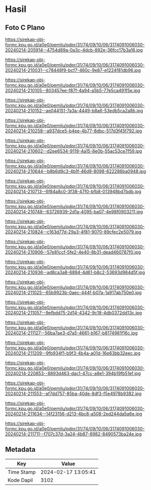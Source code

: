 # Hasil

## Foto C Plano

https://sirekap-obj-formc.kpu.go.id/a0e0/pemilu/pdpr/31/74/09/10/06/3174091006030-20240214-205914--4754d89a-0a3c-4dcb-892e-36fcc17b3a16.jpg

https://sirekap-obj-formc.kpu.go.id/a0e0/pemilu/pdpr/31/74/09/10/06/3174091006030-20240214-210031--c78448f9-bcf7-460c-9e87-e1224f81db96.jpg

https://sirekap-obj-formc.kpu.go.id/a0e0/pemilu/pdpr/31/74/09/10/06/3174091006030-20240214-210105--803457ee-f87f-4a94-a5b5-77e5ca491f5e.jpg

https://sirekap-obj-formc.kpu.go.id/a0e0/pemilu/pdpr/31/74/09/10/06/3174091006030-20240214-210152--ae044151-7a3a-4449-b8a6-53edb5ca2a8b.jpg

https://sirekap-obj-formc.kpu.go.id/a0e0/pemilu/pdpr/31/74/09/10/06/3174091006030-20240214-210258--a937dce5-b4ee-4b77-8dbc-517d3f45f792.jpg

https://sirekap-obj-formc.kpu.go.id/a0e0/pemilu/pdpr/31/74/09/10/06/3174091006030-20240214-210602--d2ee6534-9119-4a15-8e0b-55ac53ce7f59.jpg

https://sirekap-obj-formc.kpu.go.id/a0e0/pemilu/pdpr/31/74/09/10/06/3174091006030-20240214-210644--b8b6d9c3-4b1f-46d9-8098-622286ba0948.jpg

https://sirekap-obj-formc.kpu.go.id/a0e0/pemilu/pdpr/31/74/09/10/06/3174091006030-20240214-210713--6f84a8c0-3f38-47f0-bfb8-013948bd7bdb.jpg

https://sirekap-obj-formc.kpu.go.id/a0e0/pemilu/pdpr/31/74/09/10/06/3174091006030-20240214-210748--63726939-2d1a-4095-ba07-4e98f0903211.jpg

https://sirekap-obj-formc.kpu.go.id/a0e0/pemilu/pdpr/31/74/09/10/06/3174091006030-20240214-210824--c163d77d-29a3-4f81-9070-89cfec2e5079.jpg

https://sirekap-obj-formc.kpu.go.id/a0e0/pemilu/pdpr/31/74/09/10/06/3174091006030-20240214-210906--57e81ccf-5fe2-4e40-8b31-dead460787f0.jpg

https://sirekap-obj-formc.kpu.go.id/a0e0/pemilu/pdpr/31/74/09/10/06/3174091006030-20240214-210936--ad8ca3a8-6894-4d61-b8c2-53693d964d5f.jpg

https://sirekap-obj-formc.kpu.go.id/a0e0/pemilu/pdpr/31/74/09/10/06/3174091006030-20240214-211025--65b9923b-0aec-444f-b07a-1a917ab750e0.jpg

https://sirekap-obj-formc.kpu.go.id/a0e0/pemilu/pdpr/31/74/09/10/06/3174091006030-20240214-211057--9efbdd75-2d14-4342-9c18-4db0372dd13c.jpg

https://sirekap-obj-formc.kpu.go.id/a0e0/pemilu/pdpr/31/74/09/10/06/3174091006030-20240214-211127--56ba7ae3-d7a5-4661-b167-b8174981f16c.jpg

https://sirekap-obj-formc.kpu.go.id/a0e0/pemilu/pdpr/31/74/09/10/06/3174091006030-20240214-211209--9fb934f1-b9f3-4b4a-a01d-16e63bb32eec.jpg

https://sirekap-obj-formc.kpu.go.id/a0e0/pemilu/pdpr/31/74/09/10/06/3174091006030-20240214-220853--8893d463-dac1-47cc-a8e1-394b19fb51ef.jpg

https://sirekap-obj-formc.kpu.go.id/a0e0/pemilu/pdpr/31/74/09/10/06/3174091006030-20240214-211553--af7dd757-85ba-40de-8df3-f5e4978b9382.jpg

https://sirekap-obj-formc.kpu.go.id/a0e0/pemilu/pdpr/31/74/09/10/06/3174091006030-20240214-211634--14f23156-d213-4bc8-a508-2ed244da5a6e.jpg

https://sirekap-obj-formc.kpu.go.id/a0e0/pemilu/pdpr/31/74/09/10/06/3174091006030-20240214-211711--f707c37d-3a24-4b87-8982-8490573ba24e.jpg


## Metadata

| Key        | Value               |
| ---------- | ------------------- |
| Time Stamp | 2024-02-17 13:05:41 |
| Kode Dapil | 3102                |



